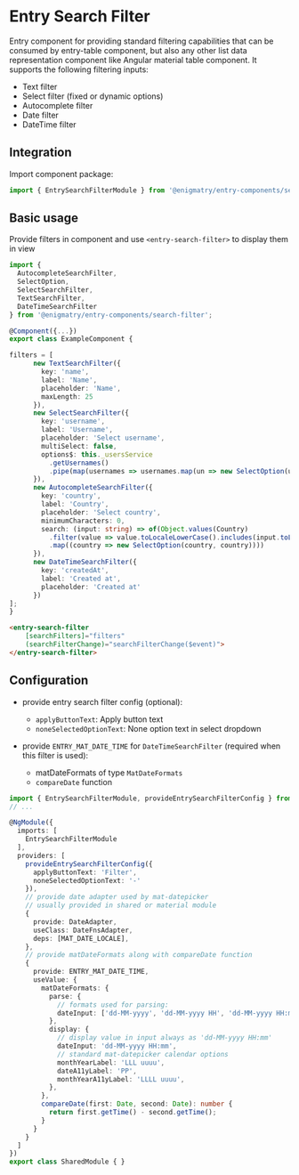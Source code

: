 # Entry Search Filter

Entry component for providing standard filtering capabilities that can be consumed by entry-table component, but also any other list data representation component like Angular material table component. It supports the following filtering inputs:

* Text filter
* Select filter (fixed or dynamic options)
* Autocomplete filter
* Date filter
* DateTime filter

## Integration

Import component package:

```ts
import { EntrySearchFilterModule } from '@enigmatry/entry-components/search-filter';
```

## Basic usage

Provide filters in component and use `<entry-search-filter>` to display them in view

```ts
import {
  AutocompleteSearchFilter,
  SelectOption,
  SelectSearchFilter,
  TextSearchFilter,
  DateTimeSearchFilter
} from '@enigmatry/entry-components/search-filter';

@Component({...})
export class ExampleComponent {

filters = [
      new TextSearchFilter({
        key: 'name',
        label: 'Name',
        placeholder: 'Name',
        maxLength: 25
      }),
      new SelectSearchFilter({
        key: 'username',
        label: 'Username',
        placeholder: 'Select username',
        multiSelect: false,
        options$: this._usersService
          .getUsernames()
          .pipe(map(usernames => usernames.map(un => new SelectOption(un, un))))
      }),
      new AutocompleteSearchFilter({
        key: 'country',
        label: 'Country',
        placeholder: 'Select country',
        minimumCharacters: 0,
        search: (input: string) => of(Object.values(Country)
          .filter(value => value.toLocaleLowerCase().includes(input.toLocaleLowerCase()))
          .map((country => new SelectOption(country, country))))
      }),
      new DateTimeSearchFilter({
        key: 'createdAt',
        label: 'Created at',
        placeholder: 'Created at'
      })
];
}
```

```html
<entry-search-filter
    [searchFilters]="filters"
    (searchFilterChange)="searchFilterChange($event)">
</entry-search-filter>
```

## Configuration

- provide entry search filter config (optional):
  - `applyButtonText`: Apply button text
  - `noneSelectedOptionText`: None option text in select dropdown

- provide `ENTRY_MAT_DATE_TIME` for `DateTimeSearchFilter` (required when this filter is used):
  - matDateFormats of type `MatDateFormats`
  - `compareDate` function

```ts
import { EntrySearchFilterModule, provideEntrySearchFilterConfig } from '@enigmatry/entry-components/search-filter';
// ...

@NgModule({
  imports: [
    EntrySearchFilterModule
  ],
  providers: [
    provideEntrySearchFilterConfig({
      applyButtonText: 'Filter',
      noneSelectedOptionText: '-'
    }),
    // provide date adapter used by mat-datepicker
    // usually provided in shared or material module
    {
      provide: DateAdapter,
      useClass: DateFnsAdapter,
      deps: [MAT_DATE_LOCALE],
    },
    // provide matDateFormats along with compareDate function
    {
      provide: ENTRY_MAT_DATE_TIME,
      useValue: {
        matDateFormats: {
          parse: {
            // formats used for parsing:
            dateInput: ['dd-MM-yyyy', 'dd-MM-yyyy HH', 'dd-MM-yyyy HH:mm'],
          },
          display: {
            // display value in input always as 'dd-MM-yyyy HH:mm'
            dateInput: 'dd-MM-yyyy HH:mm',
            // standard mat-datepicker calendar options
            monthYearLabel: 'LLL uuuu',
            dateA11yLabel: 'PP',
            monthYearA11yLabel: 'LLLL uuuu',
          },
        },
        compareDate(first: Date, second: Date): number {
          return first.getTime() - second.getTime();
        }
      }
    }
  ]
})
export class SharedModule { }
```
